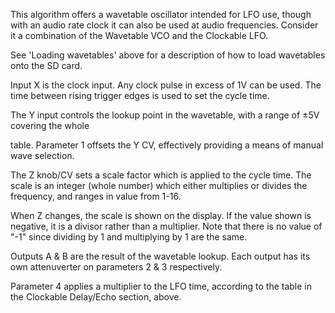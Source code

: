 
This algorithm offers a wavetable oscillator intended for LFO use, though with an audio rate clock it can also be used
at audio frequencies. Consider it a combination of the Wavetable VCO and the Clockable LFO.

See 'Loading wavetables' above for a description of how to load wavetables onto the SD card.

Input X is the clock input. Any clock pulse in excess of 1V can be used. The time between rising trigger edges is used
to set the cycle time.

The Y input controls the lookup point in the wavetable, with a range of ±5V covering the whole

table. Parameter 1 offsets the Y CV, effectively providing a means of manual wave selection.

The Z knob/CV sets a scale factor which is applied to the cycle time. The scale is an integer (whole number) which
either multiplies or divides the frequency, and ranges in value from 1-16.

When Z changes, the scale is shown on the display. If the value shown is negative, it is a divisor rather than a
multiplier. Note that there is no value of "-1" since dividing by 1 and multiplying by 1 are the same.

Outputs A & B are the result of the wavetable lookup. Each output has its own attenuverter on parameters 2 & 3
respectively.

Parameter 4 applies a multiplier to the LFO time, according to the table in the Clockable Delay/Echo section, above.

